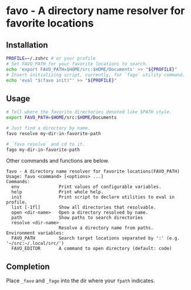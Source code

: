 # favo - A directory name resolver for favorite locations

## Installation

```sh
PROFILE=~/.zshrc # or your profile
# Set FAVO_PATH for your favorite locations to search.
echo 'export FAVO_PATH=$HOME/src:$HOME/Documents' >> "${PROFILE}"
# Insert initializing script, currently, for `fago` utility command.
echo 'eval "$(favo init)"' >> "${PROFILE}"
```

## Usage

```sh
# Tell where the favorite directories denoted like $PATH style.
export FAVO_PATH=$HOME/src:$HOME/Documents

# Just find a directory by name.
favo resolve my-dir-in-favorite-path

# `favo resolve` and cd to it.
fago my-dir-in-favorite-path
```

Other commands and functions are below.

```
favo - A directory name resolver for favorite locations(FAVO_PATH)
Usage: favo <command> [<options> ...]
Commands:
  env               Print values of configurable variables.
  help              Print whole help.
  init              Print script to declare utilities to eval in profile.
  list [-1fl]       Show all directories that resolvable.
  open <dir-name>   Open a directory resolved by name.
  path              Show paths to search directories
  resolve <dir-name>
                    Resolve a directory name from paths.
Environment variables:
  FAVO_PATH         Search target locations separated by ':' (e.g. '~/src:~/.local/src/')
  FAVO_EDITOR       A command to open directory (default: code)
```

## Completion

Place `_favo` and `_fago` into the dir where your `fpath` indicates.
